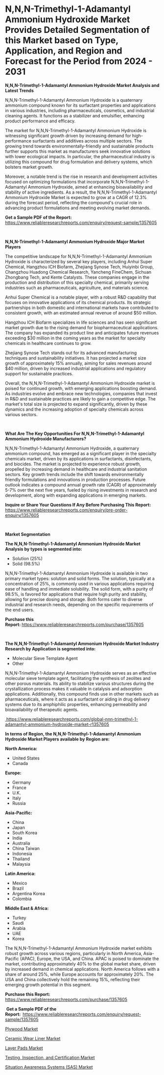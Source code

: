 <p><h1>N,N,N-Trimethyl-1-Adamantyl Ammonium Hydroxide Market Provides Detailed Segmentation of this Market based on Type, Application, and Region and Forecast for the Period from 2024 - 2031</h1></p><p><strong>N,N,N-Trimethyl-1-Adamantyl Ammonium Hydroxide Market Analysis and Latest Trends</strong></p>
<p><p>N,N,N-Trimethyl-1-Adamantyl Ammonium Hydroxide is a quaternary ammonium compound known for its surfactant properties and applications in various industries, including pharmaceuticals, cosmetics, and industrial cleaning agents. It functions as a stabilizer and emulsifier, enhancing product performance and efficacy.</p><p>The market for N,N,N-Trimethyl-1-Adamantyl Ammonium Hydroxide is witnessing significant growth driven by increasing demand for high-performance surfactants and additives across multiple sectors. The growing trend towards environmentally-friendly and sustainable products further supports this market as manufacturers seek innovative solutions with lower ecological impacts. In particular, the pharmaceutical industry is utilizing this compound for drug formulation and delivery systems, which bolsters market growth.</p><p>Moreover, a notable trend is the rise in research and development activities focused on optimizing formulations that incorporate N,N,N-Trimethyl-1-Adamantyl Ammonium Hydroxide, aimed at enhancing bioavailability and stability of active ingredients. As a result, the N,N,N-Trimethyl-1-Adamantyl Ammonium Hydroxide Market is expected to grow at a CAGR of 12.3% during the forecast period, reflecting the compound's crucial role in advancing product formulations and meeting evolving market demands.</p></p>
<p><strong>Get a Sample PDF of the Report:&nbsp;</strong> <a href="https://www.reliableresearchreports.com/enquiry/request-sample/1357605">https://www.reliableresearchreports.com/enquiry/request-sample/1357605</a></p>
<p>&nbsp;</p>
<p><strong>N,N,N-Trimethyl-1-Adamantyl Ammonium Hydroxide Major Market Players</strong></p>
<p><p>The competitive landscape for N,N,N-Trimethyl-1-Adamantyl Ammonium Hydroxide is characterized by several key players, including Anhui Super Chemical, Hangzhou ICH Biofarm, Zhejiang Synose Tech, Huiyinbi Group, Changzhou Huadong Chemical Research, Yancheng FineChem, Sichuan Zhongbang Tech, and Kente Catalysts. These companies engage in the production and distribution of this specialty chemical, primarily serving industries such as pharmaceuticals, agriculture, and materials science.</p><p>Anhui Super Chemical is a notable player, with a robust R&D capability that focuses on innovative applications of its chemical products. Its strategic partnerships in both domestic and international markets have contributed to consistent growth, with an estimated annual revenue of around $50 million. </p><p>Hangzhou ICH Biofarm specializes in life sciences and has seen significant market growth due to the rising demand for biopharmaceutical applications. The company has expanded its product line and anticipates future revenues exceeding $30 million in the coming years as the market for specialty chemicals in healthcare continues to grow.</p><p>Zhejiang Synose Tech stands out for its advanced manufacturing techniques and sustainability initiatives. It has projected a market size growth of approximately 15% annually, aiming for sales revenues around $40 million, driven by increased industrial applications and regulatory support for sustainable practices.</p><p>Overall, the N,N,N-Trimethyl-1-Adamantyl Ammonium Hydroxide market is poised for continued growth, with emerging applications boosting demand. As industries evolve and embrace new technologies, companies that invest in R&D and sustainable practices are likely to gain a competitive edge. The market's total size is projected to expand significantly, driven by these dynamics and the increasing adoption of specialty chemicals across various sectors.</p></p>
<p>&nbsp;</p>
<p><strong>What Are The Key Opportunities For N,N,N-Trimethyl-1-Adamantyl Ammonium Hydroxide Manufacturers?</strong></p>
<p><p>N,N,N-Trimethyl-1-Adamantyl Ammonium Hydroxide, a quaternary ammonium compound, has emerged as a significant player in the specialty chemicals market, driven by its applications in surfactants, disinfectants, and biocides. The market is projected to experience robust growth, propelled by increasing demand in healthcare and industrial sanitation sectors. Key growth trends include the shift towards environmentally friendly formulations and innovations in production processes. Future outlook indicates a compound annual growth rate (CAGR) of approximately 5-7% over the next five years, fueled by rising investments in research and development, along with expanding applications in emerging markets.</p></p>
<p><strong>Inquire or Share Your Questions If Any Before Purchasing This Report:</strong> <a href="https://www.reliableresearchreports.com/enquiry/pre-order-enquiry/1357605">https://www.reliableresearchreports.com/enquiry/pre-order-enquiry/1357605</a></p>
<p>&nbsp;</p>
<p><strong>Market Segmentation</strong></p>
<p><strong>The N,N,N-Trimethyl-1-Adamantyl Ammonium Hydroxide Market Analysis by types is segmented into:</strong></p>
<p><ul><li>Solution (25%)</li><li>Solid (98.5%)</li></ul></p>
<p><p>N,N,N-Trimethyl-1-Adamantyl Ammonium Hydroxide is available in two primary market types: solution and solid forms. The solution, typically at a concentration of 25%, is commonly used in various applications requiring ease of handling and immediate solubility. The solid form, with a purity of 98.5%, is favored for applications that require high purity and stability, allowing for precise dosing and storage. Both forms cater to diverse industrial and research needs, depending on the specific requirements of the end users.</p></p>
<p><strong>Purchase this Report:&nbsp;</strong><a href="https://www.reliableresearchreports.com/purchase/1357605">https://www.reliableresearchreports.com/purchase/1357605</a></p>
<p>&nbsp;</p>
<p><strong>The N,N,N-Trimethyl-1-Adamantyl Ammonium Hydroxide Market Industry Research by Application is segmented into:</strong></p>
<p><ul><li>Molecular Sieve Template Agent</li><li>Other</li></ul></p>
<p><p>N,N,N-Trimethyl-1-Adamantyl Ammonium Hydroxide serves as an effective molecular sieve template agent, facilitating the synthesis of zeolites and other porous materials. Its ability to stabilize various structures during the crystallization process makes it valuable in catalysis and adsorption applications. Additionally, this compound finds use in other markets such as pharmaceuticals, where it acts as a surfactant or aiding in drug delivery systems due to its amphiphilic properties, enhancing permeability and bioavailability of therapeutic agents.</p></p>
<p><a href="https://www.reliableresearchreports.com/global-nnn-trimethyl-1-adamantyl-ammonium-hydroxide-market-r1357605">&nbsp;https://www.reliableresearchreports.com/global-nnn-trimethyl-1-adamantyl-ammonium-hydroxide-market-r1357605</a></p>
<p><strong>In terms of Region, the N,N,N-Trimethyl-1-Adamantyl Ammonium Hydroxide Market Players available by Region are:</strong></p>
<p>
    <p> <strong> North America: </strong>
        <ul>
            <li>United States</li>
            <li>Canada</li>
        </ul>
        </p> 
    <p> <strong> Europe: </strong>
        <ul>
            <li>Germany</li>
            <li>France</li>
            <li>U.K.</li>
            <li>Italy</li>
            <li>Russia</li>
        </ul>
        </p> 
    <p> <strong> Asia-Pacific: </strong>
        <ul>
            <li>China</li>
            <li>Japan</li>
            <li>South Korea</li>
            <li>India</li>
            <li>Australia</li>
            <li>China Taiwan</li>
            <li>Indonesia</li>
            <li>Thailand</li>
            <li>Malaysia</li>
        </ul>
        </p> 
    <p> <strong> Latin America: </strong>
        <ul>
            <li>Mexico</li>
            <li>Brazil</li>
            <li>Argentina Korea</li>
            <li>Colombia</li>
        </ul>
        </p> 
    <p> <strong> Middle East & Africa: </strong>
        <ul>
            <li>Turkey</li>
            <li>Saudi</li>
            <li>Arabia</li>
            <li>UAE</li>
            <li>Korea</li>
        </ul>
    </p>
    </p>
<p><p>The N,N,N-Trimethyl-1-Adamantyl Ammonium Hydroxide market exhibits robust growth across various regions, particularly in North America, Asia-Pacific (APAC), Europe, the USA, and China. APAC is poised to dominate the market, contributing approximately 40% to the global market share, driven by increased demand in chemical applications. North America follows with a share of around 25%, while Europe accounts for approximately 20%. The USA and China collectively hold the remaining 15%, reflecting their emerging growth potential in this segment.</p></p>
<p><strong>Purchase this Report: </strong><a href="https://www.reliableresearchreports.com/purchase/1357605">https://www.reliableresearchreports.com/purchase/1357605</a></p>
<p>&nbsp;<strong>Get a Sample PDF of the Report:&nbsp;&nbsp;</strong><a href="https://www.reliableresearchreports.com/enquiry/request-sample/1357605">https://www.reliableresearchreports.com/enquiry/request-sample/1357605</a></p>
<p><strong></strong></p>
<p><p><a href="https://issuu.com/reportprime-2/docs/plywood-market-size-2030.pptx_1375eaa45a4dae">Plywood Market</a></p><p><a href="https://www.linkedin.com/pulse/global-ceramic-wear-liner-market-product-type-application-region-f9k6c?trackingId=ETXFwyfMSOq%2Bb9Yk%2BJydBw%3D%3D">Ceramic Wear Liner Market</a></p><p><a href="https://issuu.com/reportprime-2/docs/layer-pads-market-size-2030.pptx_c92fdc6ccf4d99">Layer Pads Market</a></p><p><a href="https://github.com/ParvinKhatun77/Market-Research-Report-List-1/blob/main/testing-inspection-and-certification-market.md">Testing, Inspection, and Certification Market</a></p><p><a href="https://github.com/abbislposival/Market-Research-Report-List-1/blob/main/situation-awareness-systems-sas-market.md">Situation Awareness Systems (SAS) Market</a></p></p>
